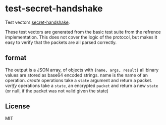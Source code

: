 # test-secret-handshake

Test vectors [secret-handshake](https://github.com/auditdrivencrypto/secret-handshake).

These test vectors are generated from the basic test suite from the refrence implementation.
This does not cover the logic of the protocol, but makes it easy to verify that the packets
are all parsed correctly.

## format

The output is a JSON array, of objects with `{name, args, result}`
all binary values are stored as base64 encoded strings.
name is the name of an operation. _create_ operations take a `state` argument and return a packet.
_verify_ operations take a `state`, an encrypted `packet` and return a new `state`
(or null, if the packet was not valid given the state)

## License

MIT
